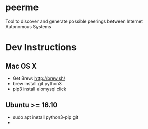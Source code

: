 # peerme
Tool to discover and generate possible peerings between Internet Autonomous Systems

# Dev Instructions
## Mac OS X 
- Get Brew: http://brew.sh/ 
- brew install git python3
- pip3 install aiomysql click

## Ubuntu >= 16.10
- sudo apt install python3-pip git
-  
